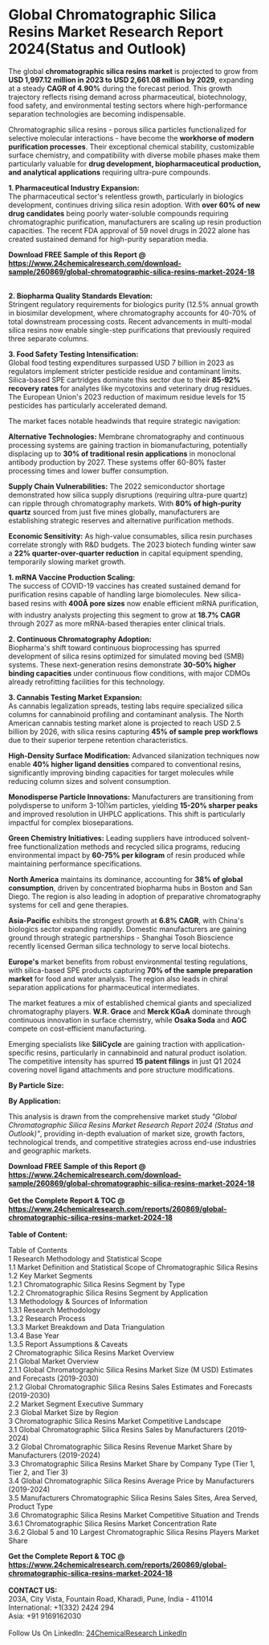 <h1>Global Chromatographic Silica Resins Market Research Report 2024(Status and Outlook)</h1><p>The global <strong>chromatographic silica resins market</strong> is projected to grow from <strong>USD 1,997.12 million in 2023 to USD 2,661.08 million by 2029</strong>, expanding at a steady <strong>CAGR of 4.90%</strong> during the forecast period. This growth trajectory reflects rising demand across pharmaceutical, biotechnology, food safety, and environmental testing sectors where high-performance separation technologies are becoming indispensable.</p><p>Chromatographic silica resins - porous silica particles functionalized for selective molecular interactions - have become the <strong>workhorse of modern purification processes</strong>. Their exceptional chemical stability, customizable surface chemistry, and compatibility with diverse mobile phases make them particularly valuable for <strong>drug development, biopharmaceutical production, and analytical applications</strong> requiring ultra-pure compounds.</p><p><strong>1. Pharmaceutical Industry Expansion:</strong><br>
The pharmaceutical sector's relentless growth, particularly in biologics development, continues driving silica resin adoption. With <strong>over 60% of new drug candidates</strong> being poorly water-soluble compounds requiring chromatographic purification, manufacturers are scaling up resin production capacities. The recent FDA approval of 59 novel drugs in 2022 alone has created sustained demand for high-purity separation media.</p><div><b>Download FREE Sample of this Report @ 
            <a href="https://www.24chemicalresearch.com/download-sample/260869/global-chromatographic-silica-resins-market-2024-18">
            https://www.24chemicalresearch.com/download-sample/260869/global-chromatographic-silica-resins-market-2024-18</a></b></div><br><p><strong>2. Biopharma Quality Standards Elevation:</strong><br>
Stringent regulatory requirements for biologics purity (12.5% annual growth in biosimilar development, where chromatography accounts for 40-70% of total downstream processing costs. Recent advancements in multi-modal silica resins now enable single-step purifications that previously required three separate columns.</p><p><strong>3. Food Safety Testing Intensification:</strong><br>
Global food testing expenditures surpassed USD 7 billion in 2023 as regulators implement stricter pesticide residue and contaminant limits. Silica-based SPE cartridges dominate this sector due to their <strong>85-92% recovery rates</strong> for analytes like mycotoxins and veterinary drug residues. The European Union's 2023 reduction of maximum residue levels for 15 pesticides has particularly accelerated demand.</p><p>The market faces notable headwinds that require strategic navigation:</p><p><strong>Alternative Technologies:</strong> Membrane chromatography and continuous processing systems are gaining traction in biomanufacturing, potentially displacing up to <strong>30% of traditional resin applications</strong> in monoclonal antibody production by 2027. These systems offer 60-80% faster processing times and lower buffer consumption.</p><p><strong>Supply Chain Vulnerabilities:</strong> The 2022 semiconductor shortage demonstrated how silica supply disruptions (requiring ultra-pure quartz) can ripple through chromatography markets. With <strong>80% of high-purity quartz</strong> sourced from just five mines globally, manufacturers are establishing strategic reserves and alternative purification methods.</p><p><strong>Economic Sensitivity:</strong> As high-value consumables, silica resin purchases correlate strongly with R&amp;D budgets. The 2023 biotech funding winter saw a <strong>22% quarter-over-quarter reduction</strong> in capital equipment spending, temporarily slowing market growth.</p><p><strong>1. mRNA Vaccine Production Scaling:</strong><br>
The success of COVID-19 vaccines has created sustained demand for purification resins capable of handling large biomolecules. New silica-based resins with <strong>400Ã pore sizes</strong> now enable efficient mRNA purification, with industry analysts projecting this segment to grow at <strong>18.7% CAGR</strong> through 2027 as more mRNA-based therapies enter clinical trials.</p><p><strong>2. Continuous Chromatography Adoption:</strong><br>
Biopharma's shift toward continuous bioprocessing has spurred development of silica resins optimized for simulated moving bed (SMB) systems. These next-generation resins demonstrate <strong>30-50% higher binding capacities</strong> under continuous flow conditions, with major CDMOs already retrofitting facilities for this technology.</p><p><strong>3. Cannabis Testing Market Expansion:</strong><br>
As cannabis legalization spreads, testing labs require specialized silica columns for cannabinoid profiling and contaminant analysis. The North American cannabis testing market alone is projected to reach USD 2.5 billion by 2026, with silica resins capturing <strong>45% of sample prep workflows</strong> due to their superior terpene retention characteristics.</p><p><strong>High-Density Surface Modification:</strong> Advanced silanization techniques now enable <strong>40% higher ligand densities</strong> compared to conventional resins, significantly improving binding capacities for target molecules while reducing column sizes and solvent consumption.</p><p><strong>Monodisperse Particle Innovations:</strong> Manufacturers are transitioning from polydisperse to uniform 3-10Î¼m particles, yielding <strong>15-20% sharper peaks</strong> and improved resolution in UHPLC applications. This shift is particularly impactful for complex bioseparations.</p><p><strong>Green Chemistry Initiatives:</strong> Leading suppliers have introduced solvent-free functionalization methods and recycled silica programs, reducing environmental impact by <strong>60-75% per kilogram</strong> of resin produced while maintaining performance specifications.</p><p><strong>North America</strong> maintains its dominance, accounting for <strong>38% of global consumption</strong>, driven by concentrated biopharma hubs in Boston and San Diego. The region is also leading in adoption of preparative chromatography systems for cell and gene therapies.</p><p><strong>Asia-Pacific</strong> exhibits the strongest growth at <strong>6.8% CAGR</strong>, with China's biologics sector expanding rapidly. Domestic manufacturers are gaining ground through strategic partnerships - Shanghai Tosoh Bioscience recently licensed German silica technology to serve local biotechs.</p><p><strong>Europe's</strong> market benefits from robust environmental testing regulations, with silica-based SPE products capturing <strong>70% of the sample preparation market</strong> for food and water analysis. The region also leads in chiral separation applications for pharmaceutical intermediates.</p><p>The market features a mix of established chemical giants and specialized chromatography players. <strong>W.R. Grace</strong> and <strong>Merck KGaA</strong> dominate through continuous innovation in surface chemistry, while <strong>Osaka Soda</strong> and <strong>AGC</strong> compete on cost-efficient manufacturing.</p><p>Emerging specialists like <strong>SiliCycle</strong> are gaining traction with application-specific resins, particularly in cannabinoid and natural product isolation. The competitive intensity has spurred <strong>15 patent filings</strong> in just Q1 2024 covering novel ligand attachments and pore structure modifications.</p><p><strong>By Particle Size:</strong></p><p><strong>By Application:</strong></p><p>This analysis is drawn from the comprehensive market study <em>"Global Chromatographic Silica Resins Market Research Report 2024 (Status and Outlook)"</em>, providing in-depth evaluation of market size, growth factors, technological trends, and competitive strategies across end-use industries and geographic markets.</p><div><b>Download FREE Sample of this Report @ 
            <a href="https://www.24chemicalresearch.com/download-sample/260869/global-chromatographic-silica-resins-market-2024-18">
            https://www.24chemicalresearch.com/download-sample/260869/global-chromatographic-silica-resins-market-2024-18</a></b></div><br><div><b>Get the Complete Report & TOC @ 
            <a href="https://www.24chemicalresearch.com/reports/260869/global-chromatographic-silica-resins-market-2024-18">
            https://www.24chemicalresearch.com/reports/260869/global-chromatographic-silica-resins-market-2024-18</a></b></div><br>
            <b>Table of Content:</b><p>Table of Contents<br />
1 Research Methodology and Statistical Scope<br />
1.1 Market Definition and Statistical Scope of Chromatographic Silica Resins<br />
1.2 Key Market Segments<br />
1.2.1 Chromatographic Silica Resins Segment by Type<br />
1.2.2 Chromatographic Silica Resins Segment by Application<br />
1.3 Methodology & Sources of Information<br />
1.3.1 Research Methodology<br />
1.3.2 Research Process<br />
1.3.3 Market Breakdown and Data Triangulation<br />
1.3.4 Base Year<br />
1.3.5 Report Assumptions & Caveats<br />
2 Chromatographic Silica Resins Market Overview<br />
2.1 Global Market Overview<br />
2.1.1 Global Chromatographic Silica Resins Market Size (M USD) Estimates and Forecasts (2019-2030)<br />
2.1.2 Global Chromatographic Silica Resins Sales Estimates and Forecasts (2019-2030)<br />
2.2 Market Segment Executive Summary<br />
2.3 Global Market Size by Region<br />
3 Chromatographic Silica Resins Market Competitive Landscape<br />
3.1 Global Chromatographic Silica Resins Sales by Manufacturers (2019-2024)<br />
3.2 Global Chromatographic Silica Resins Revenue Market Share by Manufacturers (2019-2024)<br />
3.3 Chromatographic Silica Resins Market Share by Company Type (Tier 1, Tier 2, and Tier 3)<br />
3.4 Global Chromatographic Silica Resins Average Price by Manufacturers (2019-2024)<br />
3.5 Manufacturers Chromatographic Silica Resins Sales Sites, Area Served, Product Type<br />
3.6 Chromatographic Silica Resins Market Competitive Situation and Trends<br />
3.6.1 Chromatographic Silica Resins Market Concentration Rate<br />
3.6.2 Global 5 and 10 Largest Chromatographic Silica Resins Players Market Share </p><div><b>Get the Complete Report & TOC @ 
            <a href="https://www.24chemicalresearch.com/reports/260869/global-chromatographic-silica-resins-market-2024-18">
            https://www.24chemicalresearch.com/reports/260869/global-chromatographic-silica-resins-market-2024-18</a></b></div><br><b>CONTACT US:</b><br>
            203A, City Vista, Fountain Road, Kharadi, Pune, India - 411014<br>
            International: +1(332) 2424 294<br>
            Asia: +91 9169162030 <br><br>
            Follow Us On LinkedIn: <a href="https://www.linkedin.com/company/24chemicalresearch/">24ChemicalResearch LinkedIn</a>